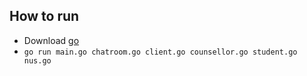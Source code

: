 ## How to run
- Download [go](https://golang.org/dl/)
- `go run main.go chatroom.go client.go counsellor.go student.go nus.go`
